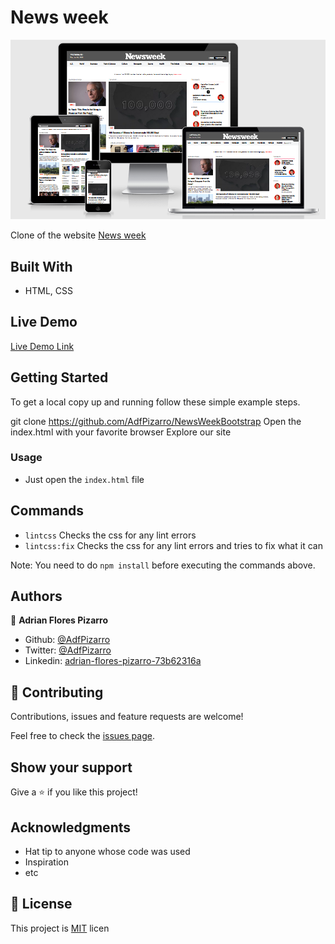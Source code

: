 # News week
![screenshot](./app_screenshot.png)

Clone of the website [News week](https://www.newsweek.com/)

## Built With

- HTML, CSS

## Live Demo

[Live Demo Link](https://adfpizarro.github.io/NewsWeekBootstrap/.)

## Getting Started

To get a local copy up and running follow these simple example steps.

git clone https://github.com/AdfPizarro/NewsWeekBootstrap
Open the index.html with your favorite browser
Explore our site

### Usage

- Just open the `index.html` file

## Commands
- `lintcss` Checks the css for any lint errors
- `lintcss:fix` Checks the css for any lint errors and tries to fix what it can

Note: You need to do `npm install` before executing the commands above.

## Authors

👤 **Adrian Flores Pizarro**

- Github: [@AdfPizarro](https://github.com/AdfPizarro)
- Twitter: [@AdfPizarro](https://twitter.com/adfpizarro)
- Linkedin: [adrian-flores-pizarro-73b62316a](https://www.linkedin.com/in/adrian-flores-pizarro-73b62316a/)

## 🤝 Contributing

Contributions, issues and feature requests are welcome!

Feel free to check the [issues page](issues/).

## Show your support

Give a ⭐️ if you like this project!

## Acknowledgments

- Hat tip to anyone whose code was used
- Inspiration
- etc

## 📝 License

This project is [MIT](lic.url) licen
